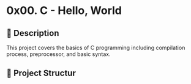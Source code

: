 # 0x00. C - Hello, World
## 📖 Description
This project covers the basics of C programming including compilation process, preprocessor, and basic syntax.
## 📂 Project Structur
